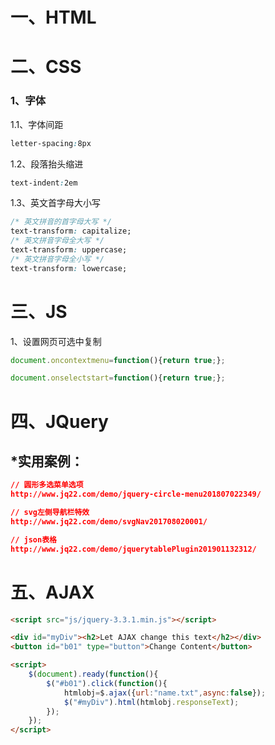 # 一、HTML

# 二、CSS

### 1、字体

1.1、字体间距

```css
letter-spacing:8px
```

1.2、段落抬头缩进

```css
text-indent:2em
```

1.3、英文首字母大小写

```css
/* 英文拼音的首字母大写 */
text-transform: capitalize;
/* 英文拼音字母全大写 */
text-transform: uppercase;
/* 英文拼音字母全小写 */
text-transform: lowercase;
```

# 三、JS

1、设置网页可选中复制

```js
document.oncontextmenu=function(){return true;}; 

document.onselectstart=function(){return true;};
```



# 四、JQuery

## *实用案例：

```json
// 圆形多选菜单选项
http://www.jq22.com/demo/jquery-circle-menu201807022349/
```

```JSON
// svg左侧导航栏特效
http://www.jq22.com/demo/svgNav201708020001/
```

```json
// json表格
http://www.jq22.com/demo/jquerytablePlugin201901132312/
```



# 五、AJAX

```HTML
<script src="js/jquery-3.3.1.min.js"></script>

<div id="myDiv"><h2>Let AJAX change this text</h2></div>
<button id="b01" type="button">Change Content</button>

<script>
	$(document).ready(function(){
		$("#b01").click(function(){
			htmlobj=$.ajax({url:"name.txt",async:false});
			$("#myDiv").html(htmlobj.responseText);
		});
	});
</script>
```
